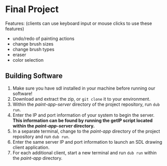 # Final Project
Features: (clients can use keyboard input or mouse clicks to use these features)
- undo/redo of painting actions
- change brush sizes
- change brush types
- eraser
- color selection
## Building Software

1. Make sure you have sdl installed in your machine before running our software!
2. Download and extract the zip, or `git clone` it to your environment.
3. Within the *paint-app-server* directory of the project repository, run `dub run`.
4. Enter the IP and port information of your system to begin the server.
**This information can be found by running the getIP script located within the *paint-app-server* directory.**
5. In a separate terminal, change to the *paint-app* directory of the project repository and run `dub run`.
6. Enter the same server IP and port information to launch an SDL drawing client application.
7. For each additional client, start a new terminal and run `dub run` within the *paint-app* directory.
